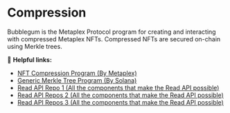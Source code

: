 # Compression

Bubblegum is the Metaplex Protocol program for creating and interacting with compressed Metaplex NFTs. Compressed NFTs are secured on-chain using Merkle trees.

🔗 **Helpful links:**


- [NFT Compression Program (By Metaplex)](https://github.com/metaplex-foundation/metaplex-program-library/tree/master/bubblegum/program)
- [Generic Merkle Tree Program (By Solana)](https://github.com/solana-labs/solana-program-library/tree/master/account-compression)
- [Read API Repo 1 (All the components that make the Read API possible)](https://github.com/metaplex-foundation/digital-asset-rpc-infrastructure)
- [Read API Repos 2 (All the components that make the Read API possible)](https://github.com/metaplex-foundation/digital-asset-validator-plugin)
- [Read API Repos 3 (All the components that make the Read API possible)](https://github.com/metaplex-foundation/digital-asset-protocol)